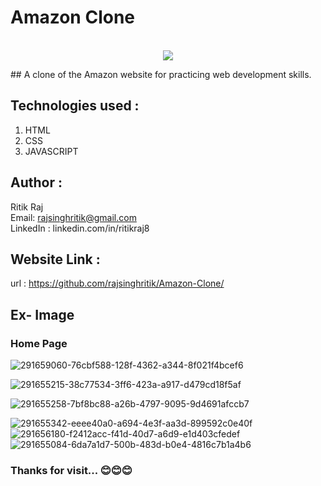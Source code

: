 # Amazon Clone
<p align="center">
  
  <br>
  <a style="" href="https://github.com/rajsinghritik">
  <img src="https://profile-counter.glitch.me/amozen/count.svg" />
  </a>
</p>
## A clone of the Amazon website for practicing web development skills.

## Technologies used :
   1. HTML
   2. CSS
   3. JAVASCRIPT

## Author :
   Ritik Raj
   <br>
   Email: rajsinghritik@gmail.com
   <br>
   LinkedIn : linkedin.com/in/ritikraj8
## Website Link :
   url : https://github.com/rajsinghritik/Amazon-Clone/

## Ex- Image
### Home Page

![291659060-76cbf588-128f-4362-a344-8f021f4bcef6](https://github.com/user-attachments/assets/ad689adb-bf0e-43da-a57d-11601c147eb8)

![291655215-38c77534-3ff6-423a-a917-d479cd18f5af](https://github.com/user-attachments/assets/7a8ae27f-d6f8-4550-913d-de0ced9308c9)



![291655258-7bf8bc88-a26b-4797-9095-9d4691afccb7](https://github.com/user-attachments/assets/a22b5c2a-b05b-40f7-90dc-8d204bd08b9a)

![291655342-eeee40a0-a694-4e3f-aa3d-899592c0e40f](https://github.com/user-attachments/assets/05b5cee3-117e-4f06-b01a-dee718ff6329)
![291656180-f2412acc-f41d-40d7-a6d9-e1d403cfedef](https://github.com/user-attachments/assets/e6744629-9ad9-46d6-bcb5-46eaa586f32d)
![291655084-6da7a1d7-500b-483d-b0e4-4816c7b1a4b6](https://github.com/user-attachments/assets/9d5d3bf3-6f39-4d21-be23-0754b317473a)
### Thanks for visit... 😊😊😊
